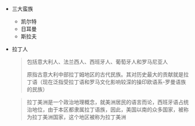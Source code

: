 

* 三大蛮族

  * 凯尔特
  * 日耳曼
  * 斯拉夫

* 拉丁人

  > 包括意大利人、法兰西人、西班牙人、葡萄牙人和罗马尼亚人
  >
  > 原指古意大利中部拉丁姆地区的古代民族。其对历史最大的贡献就是拉丁语（现在泛指受拉丁语和罗马文化影响较深的操印欧语系-罗曼语族的民族）

  > 拉丁美洲是一个政治地理概念，就美洲居民的语言而论，西班牙语占统治地位，由于本区都隶属拉丁语族，因此，美国以南的众多国家，被称为拉丁美洲国家，这个地区被称为拉丁美洲



